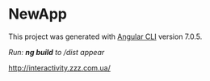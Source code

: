 # NewApp

This project was generated with [Angular CLI](https://github.com/angular/angular-cli) version 7.0.5.

_Run:  **ng build** to /dist  appear_

http://interactivity.zzz.com.ua/
